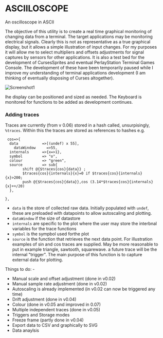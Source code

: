 # ASCIILOSCOPE
An oscilloscope in ASCII

The objective of this utility is to create a real time graphical monitoring of changing data from a terminal. The target applications may be monitoring electrical signals.  Clearly this is not as representative as a true graphical display, but it allows a simple illustration of input changes.  For my purposes it will allow me to select multipliers and offsets adjustments for signal captures by sensors for other applications.  It is also a test bed for the development of CursesSprites and eventual PerlayStation Terminal Games Console.  The development of these have been temporarily paused while I improve my understanding of terminal applications development (I am thinking of eventually disposing of Curses altogether).

![Screenshot1](https://github.com/saiftynet/ASCIILOSCOPE/blob/master/images/asciiloscope.gif)

Ihe display can be positioned and sized as needed. The Keyboard is monitored for functions to be added as development continues.

### Adding traces
Traces are currently (from v 0.06) stored in a hash called, unsurpisingly, `%traces`.  Within this the traces are stored as references to hashes e.g.

```
 cos=>{
  data           =>[(undef) x 55],
	dataWindow     =>55,
  internals      =>{x=>1},
  symbol         => "o",
  colour         => "green",
  source         => sub{
		shift @{$traces{cos}{data}} ;
		$traces{cos}{internals}{x}=0 if $traces{cos}{internals}{x}>200;
		push @{$traces{cos}{data}},cos (3.14*$traces{cos}{internals}{x}++/20)
  },
	
},
```
* `data` is the store of collected raw data. Initially populated with `undef`, these are preloaded with datapoints to allow autoscaling and plotting.
* `dataWindow` if the size of datastore
* `internals` are specific to the plot where the user may store the interbnal variables for the trace functions
* `symbol` is the sympbol used forthe plot
* `source` is the function that retrieves the next data point. For illustration examples of sin and cos traces are supplied.
May be more reasonable to put in example triangle, sawtooth, squarewave. a future trace will be the internal "trigger". The main purpose of this function is to capture external data for plotting.



Things to do: -

* Manual scale and offset adjustment (done in v0.02)
* Manual sample rate adjustment      (done in v0.02)
* Autoscaling is already implemented (in v0.02 can now be triggered any time)
* Drift adjustment                   (done in v0.04)
* Colour                             (done in v0.05 and improved in 0.07)
* Multiple independent traces        (done in v0.05)
* Triggers and Storage modes         
* Freeze frame                       (partly done in v0.04) 
* Export data to CSV and graphically to SVG
* Data anaylsis


